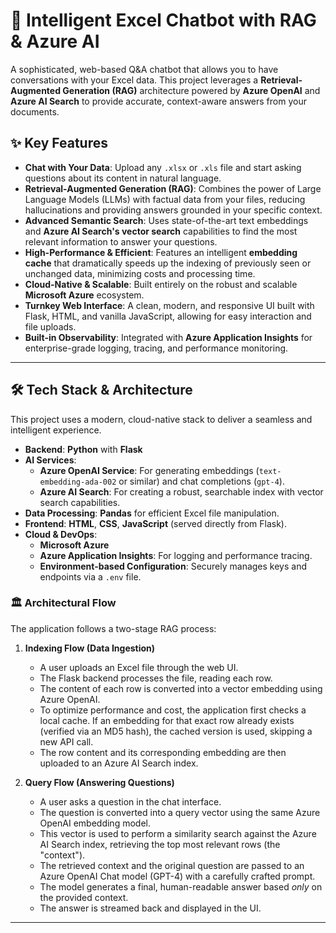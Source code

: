 # 🤖 Intelligent Excel Chatbot with RAG & Azure AI

A sophisticated, web-based Q&A chatbot that allows you to have conversations with your Excel data. This project leverages a **Retrieval-Augmented Generation (RAG)** architecture powered by **Azure OpenAI** and **Azure AI Search** to provide accurate, context-aware answers from your documents.



## ✨ Key Features

* **Chat with Your Data**: Upload any `.xlsx` or `.xls` file and start asking questions about its content in natural language.
* **Retrieval-Augmented Generation (RAG)**: Combines the power of Large Language Models (LLMs) with factual data from your files, reducing hallucinations and providing answers grounded in your specific context.
* **Advanced Semantic Search**: Uses state-of-the-art text embeddings and **Azure AI Search's vector search** capabilities to find the most relevant information to answer your questions.
* **High-Performance & Efficient**: Features an intelligent **embedding cache** that dramatically speeds up the indexing of previously seen or unchanged data, minimizing costs and processing time.
* **Cloud-Native & Scalable**: Built entirely on the robust and scalable **Microsoft Azure** ecosystem.
* **Turnkey Web Interface**: A clean, modern, and responsive UI built with Flask, HTML, and vanilla JavaScript, allowing for easy interaction and file uploads.
* **Built-in Observability**: Integrated with **Azure Application Insights** for enterprise-grade logging, tracing, and performance monitoring.

---

## 🛠️ Tech Stack & Architecture

This project uses a modern, cloud-native stack to deliver a seamless and intelligent experience.

* **Backend**: **Python** with **Flask**
* **AI Services**:
    * **Azure OpenAI Service**: For generating embeddings (`text-embedding-ada-002` or similar) and chat completions (`gpt-4`).
    * **Azure AI Search**: For creating a robust, searchable index with vector search capabilities.
* **Data Processing**: **Pandas** for efficient Excel file manipulation.
* **Frontend**: **HTML**, **CSS**, **JavaScript** (served directly from Flask).
* **Cloud & DevOps**:
    * **Microsoft Azure**
    * **Azure Application Insights**: For logging and performance tracing.
    * **Environment-based Configuration**: Securely manages keys and endpoints via a `.env` file.

### 🏛️ Architectural Flow

The application follows a two-stage RAG process:

1.  **Indexing Flow (Data Ingestion)**
    * A user uploads an Excel file through the web UI.
    * The Flask backend processes the file, reading each row.
    * The content of each row is converted into a vector embedding using Azure OpenAI.
    * To optimize performance and cost, the application first checks a local cache. If an embedding for that exact row already exists (verified via an MD5 hash), the cached version is used, skipping a new API call.
    * The row content and its corresponding embedding are then uploaded to an Azure AI Search index.

2.  **Query Flow (Answering Questions)**
    * A user asks a question in the chat interface.
    * The question is converted into a query vector using the same Azure OpenAI embedding model.
    * This vector is used to perform a similarity search against the Azure AI Search index, retrieving the top most relevant rows (the "context").
    * The retrieved context and the original question are passed to an Azure OpenAI Chat model (GPT-4) with a carefully crafted prompt.
    * The model generates a final, human-readable answer based *only* on the provided context.
    * The answer is streamed back and displayed in the UI.

---
